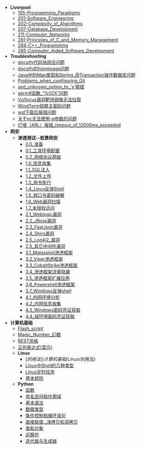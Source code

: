 * **Liverpool**
  * [105-Programming_Paradigms](Liverpool/105-Programming%2520Paradigms)
  * [201-Software_Engineering](Liverpool/201-Software%2520Engineering)
  * [202-Complexity_of_Algorithms](Liverpool/202-Complexity%2520of%2520Algorithms)
  * [207-Database_Development](Liverpool/207-Database%2520Development)
  * [211-Computer_Networks](Liverpool/211-Computer%2520Networks)
  * [281-Principles_of_C_and_Memory_Management](Liverpool/281-Principles%2520of%2520C%2520and%2520Memory%2520Management)
  * [284-C++_Programming](Liverpool/284-C++%2520Programming)
  * [285-Computer_Aided_Software_Development](Liverpool/285-Computer%2520Aided%2520Software%2520Development)
* **Troubleshooting**
  * [docsify代码块闭合问题](Troubleshooting/docsify代码块闭合问题)
  * [docsify的homepage问题](Troubleshooting/docsify的homepage问题)
  * [Java中的Map类型和Spring_@Transaction操作数据库问题](Troubleshooting/Java中的Map类型和Spring%2520@Transaction操作数据库问题)
  * [Problems_when_configuring_Git](Troubleshooting/Problems%2520when%2520configuring%2520Git)
  * [sed_unknown_option_to_'s'报错](Troubleshooting/sed%2520unknown%2520option%2520to%2520's'报错)
  * [sprintf函数_“%02X”问题](Troubleshooting/sprintf函数%2520“%2502X”问题)
  * [Vulfocus漏洞靶场镜像无法拉取](Troubleshooting/Vulfocus漏洞靶场镜像无法拉取)
  * [WindTerm锁屏主密码问题](Troubleshooting/WindTerm锁屏主密码问题)
  * [wsl下载后报错问题](Troubleshooting/wsl下载后报错问题)
  * [关于nc无法使用-e参数的问题](Troubleshooting/关于nc无法使用-e参数的问题)
  * [灯塔（ARL）报错_timeout_of_12000ms_exceeded](Troubleshooting/灯塔（ARL）报错%2520timeout%2520of%252012000ms%2520exceeded)
* **网安**
  * **渗透测试--蚁景网安**
    * [0.0_准备](网安/渗透测试--蚁景网安/0.0%2520准备)
    * [0.1_工具环境配置](网安/渗透测试--蚁景网安/0.1%2520工具环境配置)
    * [0.2_网络协议基础](网安/渗透测试--蚁景网安/0.2%2520网络协议基础)
    * [1.0_信息收集](网安/渗透测试--蚁景网安/1.0%2520信息收集)
    * [1.1_SQL注入](网安/渗透测试--蚁景网安/1.1%2520SQL注入)
    * [1.2_文件上传](网安/渗透测试--蚁景网安/1.2%2520文件上传)
    * [1.3_命令执行](网安/渗透测试--蚁景网安/1.3%2520命令执行)
    * [1.4_Linux反弹Shell](网安/渗透测试--蚁景网安/1.4%2520Linux反弹Shell)
    * [1.5_弱口令密码破解](网安/渗透测试--蚁景网安/1.5%2520弱口令密码破解)
    * [1.6_Web漏洞扫描](网安/渗透测试--蚁景网安/1.6%2520Web漏洞扫描)
    * [1.7_未授权访问](网安/渗透测试--蚁景网安/1.7%2520未授权访问)
    * [2.1_Weblogic漏洞](网安/渗透测试--蚁景网安/2.1%2520Weblogic漏洞)
    * [2.2_JBoss漏洞](网安/渗透测试--蚁景网安/2.2%2520JBoss漏洞)
    * [2.3_FastJson漏洞](网安/渗透测试--蚁景网安/2.3%2520FastJson漏洞)
    * [2.4_Shiro漏洞](网安/渗透测试--蚁景网安/2.4%2520Shiro漏洞)
    * [2.5_Log4j2_漏洞](网安/渗透测试--蚁景网安/2.5%2520Log4j2%2520漏洞)
    * [2.5_其它中间件漏洞](网安/渗透测试--蚁景网安/2.5%2520其它中间件漏洞)
    * [3.1_Matasploit渗透框架](网安/渗透测试--蚁景网安/3.1%2520Matasploit渗透框架)
    * [3.2_Viper渗透框架](网安/渗透测试--蚁景网安/3.2%2520Viper渗透框架)
    * [3.3_CobaltStrike渗透框架](网安/渗透测试--蚁景网安/3.3%2520CobaltStrike渗透框架)
    * [3.4_渗透框架流量隐藏](网安/渗透测试--蚁景网安/3.4%2520渗透框架流量隐藏)
    * [3.5_渗透框架扩展应用](网安/渗透测试--蚁景网安/3.5%2520渗透框架扩展应用)
    * [3.6_Powershell渗透框架](网安/渗透测试--蚁景网安/3.6%2520Powershell渗透框架)
    * [3.7_Windows反弹shell](网安/渗透测试--蚁景网安/3.7%2520Windows反弹shell)
    * [4.1_内网环境分析](网安/渗透测试--蚁景网安/4.1%2520内网环境分析)
    * [4.2_内网信息收集](网安/渗透测试--蚁景网安/4.2%2520内网信息收集)
    * [4.3_Windows密码凭证获取](网安/渗透测试--蚁景网安/4.3%2520Windows密码凭证获取)
    * [4.4_域环境密码凭证获取](网安/渗透测试--蚁景网安/4.4%2520域环境密码凭证获取)
* **计算机基础**
  * [Flash_script](计算机基础/Flash%2520script)
  * [Magic_Number_幻数](计算机基础/Magic%2520Number%2520幻数)
  * [REST风格](计算机基础/REST风格)
  * [正则表达式(菜鸟)](计算机基础/正则表达式(菜鸟))
  * **Linux**
    * [$的用法](计算机基础/Linux/$的用法)
    * [Linux中Shell的几种类型](计算机基础/Linux/Linux中Shell的几种类型)
    * [Linux定时任务](计算机基础/Linux/Linux定时任务)
    * [基本规则](计算机基础/Linux/基本规则)
  * **Python**
    * [函数](计算机基础/Python/函数)
    * [命名空间和作用域](计算机基础/Python/命名空间和作用域)
    * [基本语法](计算机基础/Python/基本语法)
    * [数据类型](计算机基础/Python/数据类型)
    * [条件控制和循环语句](计算机基础/Python/条件控制和循环语句)
    * [直接赋值,_浅拷贝和深拷贝](计算机基础/Python/直接赋值,%2520浅拷贝和深拷贝)
    * [类和对象](计算机基础/Python/类和对象)
    * [运算符](计算机基础/Python/运算符)
    * [迭代器与生成器](计算机基础/Python/迭代器与生成器)
